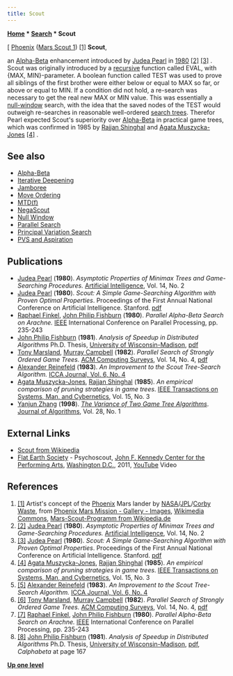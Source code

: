 ```yaml
---
title: Scout
---
```

**[Home](Home "Home") \* [Search](Search "Search") \* Scout**



[ [Phoenix](https://en.wikipedia.org/wiki/Phoenix_%28spacecraft%29) ([Mars Scout 1](https://en.wikipedia.org/wiki/Mars_Scout_Program)) <a id="cite-note-1" href="#cite-ref-1">[1]</a>
**Scout**,  

an [Alpha-Beta](Alpha-Beta "Alpha-Beta") enhancement introduced by [Judea Pearl](Judea_Pearl "Judea Pearl") in [1980](Timeline#1980 "Timeline") <a id="cite-note-2" href="#cite-ref-2">[2]</a> <a id="cite-note-3" href="#cite-ref-3">[3]</a> . Scout was originally introduced by a [recursive](Recursion "Recursion") function called EVAL, with {MAX, MIN}-parameter. A boolean function called TEST was used to prove all siblings of the first brother were either below or equal to MAX so far, or above or equal to MIN. If a condition did not hold, a re-search was necessary to get the real new MAX or MIN value. This was essentially a [null-window](Null_Window "Null Window") search, with the idea that the saved nodes of the TEST would outweigh re-searches in reasonable well-ordered [search trees](Search_Tree "Search Tree"). Therefor Pearl expected Scout's superiority over [Alpha-Beta](Alpha-Beta "Alpha-Beta") in practical game trees, which was confirmed in 1985 by [Rajjan Shinghal](Rajjan_Shinghal "Rajjan Shinghal") and [Agata Muszycka-Jones](Agata_Muszycka-Jones "Agata Muszycka-Jones") <a id="cite-note-4" href="#cite-ref-4">[4]</a> . 



## See also


* [Alpha-Beta](Alpha-Beta "Alpha-Beta")
* [Iterative Deepening](Iterative_Deepening "Iterative Deepening")
* [Jamboree](Jamboree "Jamboree")
* [Move Ordering](Move_Ordering "Move Ordering")
* [MTD(f)](MTD(f) "MTD(f)")
* [NegaScout](NegaScout "NegaScout")
* [Null Window](Null_Window "Null Window")
* [Parallel Search](Parallel_Search "Parallel Search")
* [Principal Variation Search](Principal_Variation_Search "Principal Variation Search")
* [PVS and Aspiration](PVS_and_Aspiration "PVS and Aspiration")


## Publications


* [Judea Pearl](Judea_Pearl "Judea Pearl") (**1980**). *Asymptotic Properties of Minimax Trees and Game-Searching Procedures.* [Artificial Intelligence](https://en.wikipedia.org/wiki/Artificial_Intelligence_(journal)), Vol. 14, No. 2
* [Judea Pearl](Judea_Pearl "Judea Pearl") (**1980**). *Scout: A Simple Game-Searching Algorithm with Proven Optimal Properties*. Proceedings of the First Annual National Conference on Artificial Intelligence. Stanford. [pdf](http://ftp.cs.ucla.edu/pub/stat_ser/scout.pdf)
* [Raphael Finkel](Raphael_Finkel "Raphael Finkel"), [John Philip Fishburn](John_Philip_Fishburn "John Philip Fishburn") (**1980**). *Parallel Alpha-Beta Search on Arachne.* [IEEE](IEEE "IEEE") International Conference on Parallel Processing, pp. 235-243
* [John Philip Fishburn](John_Philip_Fishburn "John Philip Fishburn") (**1981**). *Analysis of Speedup in Distributed Algorithms* Ph.D. Thesis, [University of Wisconsin-Madison](https://en.wikipedia.org/wiki/University_of_Wisconsin-Madison), [pdf](http://www.cs.wisc.edu/techreports/1981/TR431.pdf)
* [Tony Marsland](Tony_Marsland "Tony Marsland"), [Murray Campbell](Murray_Campbell "Murray Campbell") (**1982**). *Parallel Search of Strongly Ordered Game Trees.* [ACM Computing Surveys](ACM#Surveys "ACM"), Vol. 14, No. 4, [pdf](http://www.cs.ualberta.ca/%7Etony/OldPapers/strong.pdf)
* [Alexander Reinefeld](Alexander_Reinefeld "Alexander Reinefeld") (**1983**). *An Improvement to the Scout Tree-Search Algorithm.* [ICCA Journal, Vol. 6, No. 4](ICGA_Journal#6_4 "ICGA Journal")
* [Agata Muszycka-Jones](Agata_Muszycka-Jones "Agata Muszycka-Jones"), [Rajjan Shinghal](Rajjan_Shinghal "Rajjan Shinghal") (**1985**). *An empirical comparison of pruning strategies in game trees*. [IEEE Transactions on Systems, Man, and Cybernetics](IEEE#SMC "IEEE"), Vol. 15, No. 3
* [Yanjun Zhang](Yanjun_Zhang "Yanjun Zhang") (**1998**). *[The Variance of Two Game Tree Algorithms](https://www.sciencedirect.com/science/article/pii/S0196677498909282)*. [Journal of Algorithms](https://www.sciencedirect.com/journal/journal-of-algorithms), Vol. 28, No. 1


## External Links


* [Scout from Wikipedia](https://en.wikipedia.org/wiki/Scout)
* [Flat Earth Society](Category:Flat_Earth_Society "Category:Flat Earth Society") - Psychoscout, [John F. Kennedy Center for the Performing Arts](https://en.wikipedia.org/wiki/John_F._Kennedy_Center_for_the_Performing_Arts), [Washington D.C.](https://en.wikipedia.org/wiki/Washington,_D.C.), 2011, [YouTube](https://en.wikipedia.org/wiki/YouTube) Video


 
## References


 1. <a id="cite-ref-1" href="#cite-note-1">[1]</a> Artist's concept of the [Phoenix](https://en.wikipedia.org/wiki/Phoenix_%28spacecraft%29) Mars lander by [NASA](https://en.wikipedia.org/wiki/NASA)/[JPL](https://en.wikipedia.org/wiki/Jet_Propulsion_Laboratory)/[Corby Waste](http://www.fourth-millennium.net/space-exploration/space-exploration.html), from [Phoenix Mars Mission - Gallery - Images](http://phoenix.lpl.arizona.edu/images.php?gID=66&cID=1), [Wikimedia Commons](https://en.wikipedia.org/wiki/Wikimedia_Commons), [Mars-Scout-Programm from Wikipedia.de](http://de.wikipedia.org/wiki/Mars-Scout-Programm) 
2. <a id="cite-ref-2" href="#cite-note-2">[2]</a> [Judea Pearl](Judea_Pearl "Judea Pearl") (**1980**). *Asymptotic Properties of Minimax Trees and Game-Searching Procedures.* [Artificial Intelligence](https://en.wikipedia.org/wiki/Artificial_Intelligence_(journal)), Vol. 14, No. 2
3. <a id="cite-ref-3" href="#cite-note-3">[3]</a> [Judea Pearl](Judea_Pearl "Judea Pearl") (**1980**). *Scout: A Simple Game-Searching Algorithm with Proven Optimal Properties*. Proceedings of the First Annual National Conference on Artificial Intelligence. Stanford. [pdf](http://ftp.cs.ucla.edu/pub/stat_ser/scout.pdf)
4. <a id="cite-ref-4" href="#cite-note-4">[4]</a> [Agata Muszycka-Jones](Agata_Muszycka-Jones "Agata Muszycka-Jones"), [Rajjan Shinghal](Rajjan_Shinghal "Rajjan Shinghal") (**1985**). *An empirical comparison of pruning strategies in game trees*. [IEEE Transactions on Systems, Man, and Cybernetics](IEEE#SMC "IEEE"), Vol. 15, No. 3
5. <a id="cite-ref-5" href="#cite-note-5">[5]</a> [Alexander Reinefeld](Alexander_Reinefeld "Alexander Reinefeld") (**1983**). *An Improvement to the Scout Tree-Search Algorithm.* [ICCA Journal, Vol. 6, No. 4](ICGA_Journal#6_4 "ICGA Journal")
6. <a id="cite-ref-6" href="#cite-note-6">[6]</a> [Tony Marsland](Tony_Marsland "Tony Marsland"), [Murray Campbell](Murray_Campbell "Murray Campbell") (**1982**). *Parallel Search of Strongly Ordered Game Trees.* [ACM Computing Surveys](ACM#Surveys "ACM"), Vol. 14, No. 4, [pdf](http://www.cs.ualberta.ca/%7Etony/OldPapers/strong.pdf)
7. <a id="cite-ref-7" href="#cite-note-7">[7]</a> [Raphael Finkel](Raphael_Finkel "Raphael Finkel"), [John Philip Fishburn](John_Philip_Fishburn "John Philip Fishburn") (**1980**). *Parallel Alpha-Beta Search on Arachne.* [IEEE](IEEE "IEEE") International Conference on Parallel Processing, pp. 235-243
8. <a id="cite-ref-8" href="#cite-note-8">[8]</a> [John Philip Fishburn](John_Philip_Fishburn "John Philip Fishburn") (**1981**). *Analysis of Speedup in Distributed Algorithms* Ph.D. Thesis, [University of Wisconsin-Madison](https://en.wikipedia.org/wiki/University_of_Wisconsin-Madison), [pdf](http://www.cs.wisc.edu/techreports/1981/TR431.pdf), *Calphabeta* at page 167

**[Up one level](Search "Search")**







 
